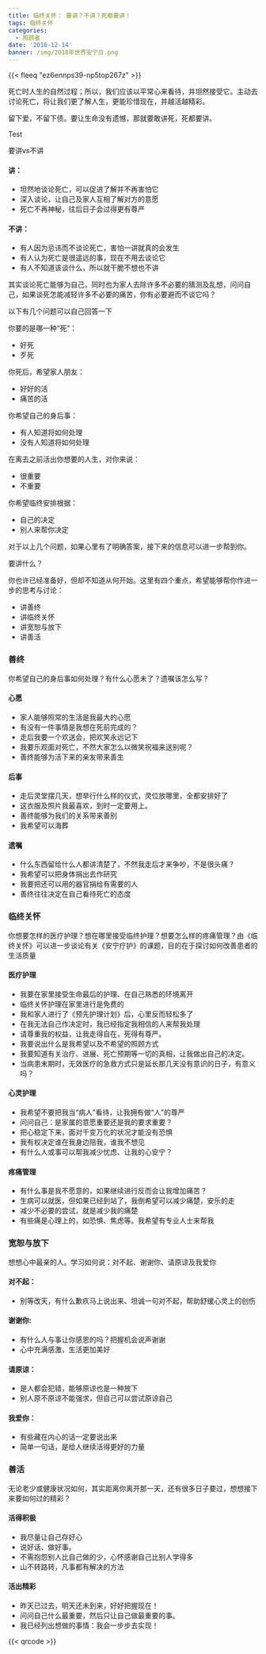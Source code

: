 ```yaml
---
title: 临终关怀： 要讲？不讲？死都要讲！
tags: 临终关怀
categories:
  - 照顾者
date: '2018-12-14'
banner: /img/2018年世界安宁日.png
---
```

{{< fleeq "ez6ennps39-np5top267z" >}}

死亡时人生的自然过程；所以，我们应该以平常心来看待，并坦然接受它。主动去讨论死亡，将让我们更了解人生，更能珍惜现在，并越活越精彩。

留下爱，不留下债。要让生命没有遗憾，那就要敢讲死，死都要讲。

Test

要讲vs不讲

#### 讲：

* 坦然地谈论死亡，可以促进了解并不再害怕它
* 深入谈论，让自己及家人互相了解对方的意愿
* 死亡不再神秘，往后日子会过得更有尊严

#### 不讲：

* 有人因为忌讳而不谈论死亡，害怕一讲就真的会发生
* 有人认为死亡是很遥远的事，现在不用去谈论它
* 有人不知道该谈什么，所以就干脆不想也不讲

其实谈论死亡能够为自己，同时也为家人去除许多不必要的猜测及乱想，问问自己，如果谈死怎能减轻许多不必要的痛苦，你有必要避而不谈它吗？

以下有几个问题可以自己回答一下

你要的是哪一种“死”：

* 好死
* 歹死

你死后，希望家人朋友：

* 好好的活
* 痛苦的活

你希望自己的身后事：

* 有人知道将如何处理
* 没有人知道将如何处理

在离去之前活出你想要的人生，对你来说：

* 很重要
* 不重要

你希望临终安排根据：

* 自己的决定
* 别人来帮你决定

对于以上几个问题，如果心里有了明确答案，接下来的信息可以进一步帮到你。

要讲什么？

你也许已经准备好，但却不知道从何开始。这里有四个重点，希望能够帮你作进一步的思考与讨论：

* 讲善终
* 讲临终关怀
* 讲宽恕与放下
* 讲善活

### 善终

你希望自己的身后事如何处理？有什么心愿未了？遗嘱该怎么写？

#### 心愿

* 家人能够照常的生活是我最大的心愿
* 有没有一件事情是我想在死前完成的？
* 走后我要一个欢送会，把欢笑永远记下
* 我要乐观面对死亡，不然大家怎么以微笑祝福来送别呢？
* 善终能够为活下来的亲友带来善生

#### 后事

* 走后灵堂摆几天，想举行什么样的仪式，灵位放哪里，全都安排好了
* 这衣服及照片我最喜欢，到时一定要用上。
* 善终能够为我们的关系带来善别
* 我希望可以海葬

#### 遗嘱

* 什么东西留给什么人都讲清楚了，不然我走后才来争吵，不是很头痛？
* 我希望可以把身体捐出去作研究
* 我要把还可以用的器官捐给有需要的人
* 善终往往决定在自己看待死亡的态度

### 临终关怀

你想要怎样的医疗护理？想在哪里接受临终护理？想要怎么样的疼痛管理？由《临终关怀》可以进一步谈论有关《安宁疗护》的课题，目的在于探讨如何改善患者的生活质量

#### 医疗护理

* 我要在家里接受生命最后的护理、在自己熟悉的环境离开
* 临终关怀护理在家里进行是免费的
* 我和家人进行了《预先护理计划》后，心里反而轻松多了
* 在我无法自己作决定时，我已经指定我相信的人来帮我处理
* 请尊重我的权益，让我走得自在，死得有尊严。
* 我要说出什么是我希望以及不希望的照顾方式
* 我要知道有关治疗、进展、死亡预期等一切的真相，让我做出自己的决定。
* 当病患末期时，无效医疗的急救方式只是延长那几天没有意识的日子，有意义吗？

#### 心灵护理

* 我希望不要把我当“病人”看待，让我拥有做“人”的尊严
* 问问自己：是家属的意愿重要还是我的要求重要？
* 把心稳定下来，面对千变万化的状况才能没有恐惧
* 我有权决定谁在我身边陪我，谁我不想见
* 有什么人或事可以帮我减少忧虑、让我的心安宁？

#### 疼痛管理

* 有什么事是我不愿意的，如果继续进行反而会让我增加痛苦？
* 生病可以就医，但如果已经到站了，我倒希望可以减少痛楚，安乐的走
* 减少不必要的尝试，就是减少我的痛楚
* 有些痛是心理上的，如恐惧、焦虑等。我希望有专业人士来帮我

### 宽恕与放下

想想心中最亲的人。学习如何说：对不起、谢谢你、请原谅及我爱你

#### 对不起：

* 别等改天，有什么歉疚马上说出来、坦诚一句对不起，帮助舒缓心灵上的创伤

#### 谢谢你:

* 有什么人与事让你感恩的吗？把握机会说声谢谢
* 心中充满感激，生活更加美好

#### 请原谅：

* 是人都会犯错，能够原谅也是一种放下
* 别人原不原谅不能强求，但自己可以尝试原谅自己

#### 我爱你：

* 有些藏在内心的话一定要说出来
* 简单一句话，是给人继续活得更好的力量

### 善活

无论老少或健康状况如何，其实距离你离开那一天，还有很多日子要过，想想接下来要如何过的精彩？

#### 活得积极

* 我尽量让自己存好心
* 说好话、做好事。
* 不需抱怨别人比自己做的少，心怀感谢自己比别人学得多
* 山不转路转，凡事都有解决的方法

#### 活出精彩

* 昨天已过去，明天还未到来，好好把握现在！
* 问问自己什么最重要，然后只让自己做最重要的事。
* 我已经列出想做的事情：我会一步步去实现！

{{< qrcode >}}

